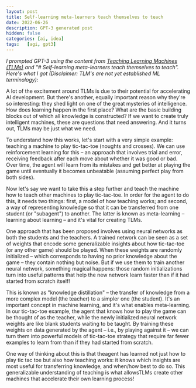 ```yaml
---
layout: post
title: Self-learning meta-learners teach themselves to teach
date: 2022-06-26
description: GPT-3 generated post
hidden: false
categories: [ai, idea]
tags:   [agi, gpt3]
---
```


_I prompted GPT-3 using the content from [Teaching Learning Machines (TLMs)](https://jacobfv.github.io/blog/teaching-learning-machines) and "# Self-learning meta-learners teach themselves to teach". Here's what I got (Disclaimer: TLM's are not yet established ML terminology):_

A lot of the excitement around TLMs is due to their potential for accelerating AI development. But there's another, equally important reason why they're so interesting: they shed light on one of the great mysteries of intelligence. How does learning happen in the first place? What are the basic building blocks out of which all knowledge is constructed? If we want to create truly intelligent machines, these are questions that need answering. And it turns out, TLMs may be just what we need.

To understand how this works, let's start with a very simple example: teaching a machine to play tic-tac-toe (noughts and crosses). We can use reinforcement learning for this – an approach that involves trial and error, receiving feedback after each move about whether it was good or bad. Over time, the agent will learn from its mistakes and get better at playing the game until eventually it becomes unbeatable (assuming perfect play from both sides).

Now let's say we want to take this a step further and teach the machine how to teach other machines to play tic-tac-toe. In order for the agent to do this, it needs two things: first, a model of how teaching works; and second, a way of representing knowledge so that it can be transferred from one student (or "subagent") to another. The latter is known as meta-learning – learning about learning – and it's vital for creating TLMs.

One approach that has been proposed involves using neural networks as both the students and the teachers. A trained network can be seen as a set of weights that encode some generalizable insights about how tic-tac-toe (or any other game) should be played. When these weights are randomly initialized – which corresponds to having no prior knowledge about the game – they contain nothing but noise. But if we use them to train another neural network, something magical happens: those random initializations turn into useful patterns that help the new network learn faster than if it had started from scratch itself!

This is known as "knowledge distillation" – the transfer of knowledge from a more complex model (the teacher) to a simpler one (the student). It's an important concept in machine learning, and it's what enables meta-learning. In our tic-tac-toe example, the agent that knows how to play the game can be thought of as the teacher, while the newly initialized neural network weights are like blank students waiting to be taught. By training these weights on data generated by the agent – i.e., by playing against it – we can turn them into powerful models of tic-tac-toe strategy that require far fewer examples to learn from than if they had started from scratch.

One way of thinking about this is that theagent has learned not just how to play tic tac toe but also how teaching works: it knows which insights are most useful for transferring knowledge, and when/how best to do so. This generalizable understanding of teaching is what allowsTLMs create other machines that accelerate their own learning process!